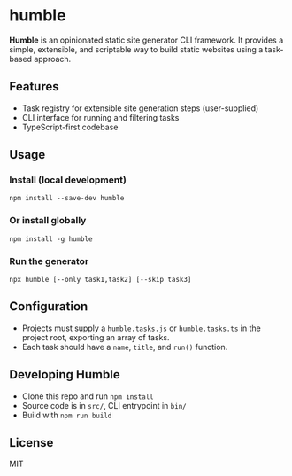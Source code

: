# humble

**Humble** is an opinionated static site generator CLI framework. It provides a simple, extensible, and scriptable way to build static websites using a task-based approach.

## Features
- Task registry for extensible site generation steps (user-supplied)
- CLI interface for running and filtering tasks
- TypeScript-first codebase

## Usage

### Install (local development)
```
npm install --save-dev humble
```

### Or install globally
```
npm install -g humble
```

### Run the generator
```
npx humble [--only task1,task2] [--skip task3]
```

## Configuration
- Projects must supply a `humble.tasks.js` or `humble.tasks.ts` in the project root, exporting an array of tasks.
- Each task should have a `name`, `title`, and `run()` function.

## Developing Humble
- Clone this repo and run `npm install`
- Source code is in `src/`, CLI entrypoint in `bin/`
- Build with `npm run build`

## License
MIT
